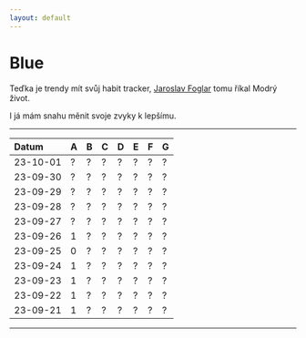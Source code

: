 ```yaml
---
layout: default
---
```


# Blue

Teďka je trendy mít svůj habit tracker, [Jaroslav Foglar](https://typomil.com/2018/10/dobry-den-jmenuji-se-martin-a-jsem-ten-uchyl-ktery-v-sestatriceti-zacal-zit-modrym-zivotem-jaroslava-foglara/) tomu říkal Modrý život. 
 
I já mám snahu měnit svoje zvyky k lepšímu.
 
* * *

| Datum    | A | B | C | D | E | F | G |
|:---------|:--|:--|:--|:--|:--|:--|:--|
| 23-10-01 | ? | ? | ? | ? | ? | ? | ? |
| 23-09-30 | ? | ? | ? | ? | ? | ? | ? |
| 23-09-29 | ? | ? | ? | ? | ? | ? | ? |
| 23-09-28 | ? | ? | ? | ? | ? | ? | ? |
| 23-09-27 | ? | ? | ? | ? | ? | ? | ? |
| 23-09-26 | 1 | ? | ? | ? | ? | ? | ? |
| 23-09-25 | 0 | ? | ? | ? | ? | ? | ? |
| 23-09-24 | 1 | ? | ? | ? | ? | ? | ? |
| 23-09-23 | 1 | ? | ? | ? | ? | ? | ? |
| 23-09-22 | 1 | ? | ? | ? | ? | ? | ? |
| 23-09-21 | 1 | ? | ? | ? | ? | ? | ? |
 
* * *